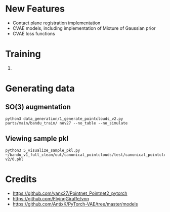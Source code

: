 # New Features
- Contact plane registration implementation
- CVAE models, including implementation of Mixture of Gaussian prior
- CVAE loss functions

# Training
1. 

# Generating data
## SO(3) augmentation

```
python3 data_generation/1_generate_pointclouds_v2.py parts/main/bandu_train/ nov27 --no_table --no_simulate
```

## Viewing sample pkl

```
python3 5_visualize_sample_pkl.py ~/bandu_v1_full_clean/out/canonical_pointclouds/test/canonical_pointcloud_samples/Egg\ v2/0.pkl
```


# Credits

- https://github.com/yanx27/Pointnet_Pointnet2_pytorch
- https://github.com/FlyingGiraffe/vnn
- https://github.com/AntixK/PyTorch-VAE/tree/master/models